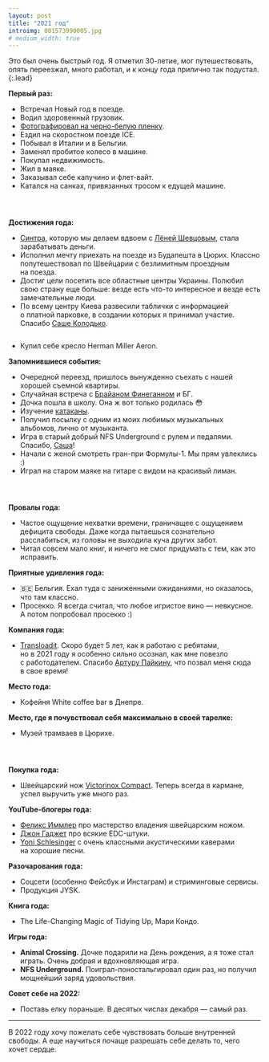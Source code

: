 ```yaml
---
layout: post
title: "2021 год"
introimg: 001573990005.jpg
# medium_width: true
---
```



Это был очень быстрый год. Я отметил 30-летие, мог путешествовать, опять переезжал, много работал, и к концу года прилично так подустал.
{:.lead}

<!-- <figure>
  <img src="/i/blog/2021-summary/IMG_6600.JPG" alt="">
</figure> -->

**Первый раз:**
- Встречал Новый год в поезде.
- Водил здоровенный грузовик.
- [Фотографировал на черно-белую пленку](/blog/2021-bw/).
- Ездил на скоростном поезде ICE.
- Побывал в Италии и в Бельгии.
- Заменял пробитое колесо в машине.
- Покупал недвижимость.
- Жил в маяке.
- Заказывал себе капучино и флет-вайт.
- Катался на санках, привязанных тросом к едущей машине.

<div class="three-columns three-columns--wide three-columns--center">
  <figure class="three-columns__item">
    <img src="/i/blog/2021-summary/ny.jpeg" alt="">
    <!-- <img src="/i/blog/2021-summary/IMG_8357.jpeg" alt=""> -->
    <!-- <img src="/i/blog/2021-summary/IMG_4777.jpeg" alt=""> -->
  </figure>

  <figure class="three-columns__item">
    <img src="/i/blog/2021-summary/IMG_6117.jpeg" alt="">
  </figure>

  <figure class="three-columns__item">
    <img src="/i/blog/2021-summary/IMG_4815.jpeg" alt="">
    <!-- <img src="/i/blog/2021-summary/IMG_6243.jpeg" alt=""> -->
  </figure>
</div>

**Достижения года:**
- [Синтра](https://sintra.me), которую мы делаем вдвоем с [Лёней Шевцовым](https://leonid.shevtsov.me/), стала зарабатывать деньги.
- Исполнил мечту приехать на поезде из Будапешта в Цюрих. Классно попутешествовал по Швейцарии с безлимитным проездным на поезда.
- Достиг цели посетить все областные центры Украины. Полюбил свою страну еще больше: везде есть что-то интересное и везде есть замечательные люди.
- По всему центру Киева развесили таблички с информацией о платной парковке, в создании которых я принимал участие. Спасибо [Саше Колодько](https://alexkolodko.com).
  <figure>
    <img src="/i/blog/2021-summary/parking.jpg" alt="">
  </figure>
- Купил себе кресло Herman Miller Aeron.


**Запомнившиеся события:**
- Очередной переезд, пришлось вынужденно съехать с нашей хорошей съемной квартиры.
- Случайная встреча с [Брайаном Финеганном](https://ru.wikipedia.org/wiki/Финнеган,_Брайан) и БГ.
- Дочка пошла в школу. Она ж вот только родилась 😳
- Изучение [катаканы](/blog/katakana/).
- Получил посылку с одним из моих любимых музыкальных альбомов, лично от музыканта.
- Игра в старый добрый NFS Underground с рулем и педалями. Спасибо, [Саша](https://instagram.com/buchkovalex)!
- Начали с женой смотреть гран-при Формулы-1. Мы прям увлеклись :)
- Играл на старом маяке на гитаре с видом на красивый лиман.

<div class="three-columns three-columns--wide three-columns--center">
  <figure class="three-columns__item">
    <img src="/i/blog/2021-summary/IMG_5835.jpeg" alt="">
  </figure>

  <figure class="three-columns__item">
    <img src="/i/blog/2021-summary/IMG_6059.jpeg" alt="">
  </figure>

  <figure class="three-columns__item">
    <img src="/i/blog/2021-summary/IMG_5177.jpeg" alt="">
  </figure>
</div>

**Провалы года:**
- Частое ощущение нехватки времени, граничащее с ощущением дефицита свободы. Даже когда пытаешься сознательно расслабиться, из головы не выходила куча других забот.
- Читал совсем мало книг, и ничего не смог придумать с тем, как это исправить.

**Приятные удивления года:**
- 🇧🇪 Бельгия. Ехал туда с заниженными ожиданиями, но оказалось, что там классно.
- Просекко. Я всегда считал, что любое игристое вино — невкусное. А потом попробовал просекко :)

**Компания года:**
- [Transloadit](https://transloadit.com/). Скоро будет 5 лет, как я работаю с ребятами, но в 2021 году я особенно сильно осознал, как мне повезло с работодателем. Спасибо [Артуру Пайкину](https://arturpaikin.com/), что позвал меня сюда в свое время!

**Место года:**
- Кофейня White coffee bar в Днепре.

**Место, где я почувствовал себя максимально в своей тарелке:**
- Музей трамваев в Цюрихе.

<div class="three-columns three-columns--wide three-columns--center">
  <figure class="three-columns__item">
    <img src="/i/blog/2021-summary/IMG_7141.jpeg" alt="">
  </figure>

  <figure class="three-columns__item">
    <img src="/i/blog/2021-summary/IMG_7140.jpeg" alt="">
  </figure>

  <figure class="three-columns__item">
    <img src="/i/blog/2021-summary/IMG_7110.jpeg" alt="">
  </figure>
</div>

**Покупка года:**
- Швейцарский нож [Victorinox Compact](https://www.victorinox.com/uk/en/Products/Swiss-Army-Knives/Medium-Pocket-Knives/Compact/p/1.3405). Теперь всегда в кармане, успел выручить уже много раз.

**YouTube-блогеры года:**
- [Феликс Иммлер](https://www.youtube.com/c/FelixImmler) про мастерство владения швейцарским ножом.
- [Джон Гаджет](https://www.youtube.com/c/JonGadget) про всякие EDC-штуки.
- [Yoni Schlesinger](https://www.youtube.com/user/mishloa) с очень классными акустическими каверами на хорошие песни.

**Разочарования года:**
- Cоцсети (особенно Фейсбук и Инстаграм) и стриминговые сервисы.
- Продукция JYSK.


**Книга года:**
- The Life-Changing Magic of Tidying Up, Мари Кондо.

**Игры года:**
- **Animal Crossing.** Дочке подарили на День рождения, а я тоже стал играть. Очень добрая и вдохновляющая игра.
- **NFS Underground.** Поиграл-поностальгировал один раз, но получил мощнейший заряд удовольствия.

**Совет себе на 2022:**
- Поставь елку пораньше. В десятых числах декабря — самый раз.

* * *

В 2022 году хочу пожелать себе чувствовать больше внутренней свободы. А еще научиться почаще разрешать себе делать то, чего хочет сердце.
